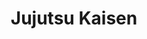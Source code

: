 ---
tags: poster

image: img\jujutsu_banner.png
title: Jujutsu Kaisen
cc: VostFr 
nb_saison: 1

link: animes/jujutsu_kaisen/01
---